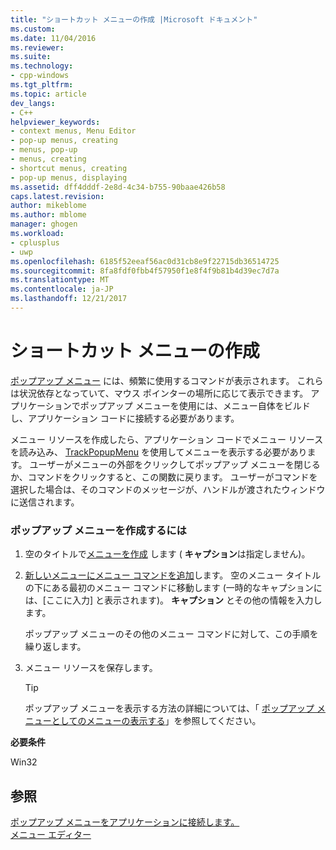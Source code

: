 ```yaml
---
title: "ショートカット メニューの作成 |Microsoft ドキュメント"
ms.custom: 
ms.date: 11/04/2016
ms.reviewer: 
ms.suite: 
ms.technology:
- cpp-windows
ms.tgt_pltfrm: 
ms.topic: article
dev_langs:
- C++
helpviewer_keywords:
- context menus, Menu Editor
- pop-up menus, creating
- menus, pop-up
- menus, creating
- shortcut menus, creating
- pop-up menus, displaying
ms.assetid: dff4dddf-2e8d-4c34-b755-90baae426b58
caps.latest.revision: 
author: mikeblome
ms.author: mblome
manager: ghogen
ms.workload:
- cplusplus
- uwp
ms.openlocfilehash: 6185f52eeaf56ac0d31cb8e9f22715db36514725
ms.sourcegitcommit: 8fa8fdf0fbb4f57950f1e8f4f9b81b4d39ec7d7a
ms.translationtype: MT
ms.contentlocale: ja-JP
ms.lasthandoff: 12/21/2017
---
```

# <a name="creating-pop-up-menus"></a>ショートカット メニューの作成
[ポップアップ メニュー](../mfc/menus-mfc.md) には、頻繁に使用するコマンドが表示されます。 これらは状況依存となっていて、マウス ポインターの場所に応じて表示できます。 アプリケーションでポップアップ メニューを使用には、メニュー自体をビルドし、アプリケーション コードに接続する必要があります。  
  
 メニュー リソースを作成したら、アプリケーション コードでメニュー リソースを読み込み、 [TrackPopupMenu](http://msdn.microsoft.com/library/windows/desktop/ms648002) を使用してメニューを表示する必要があります。 ユーザーがメニューの外部をクリックしてポップアップ メニューを閉じるか、コマンドをクリックすると、この関数に戻ります。 ユーザーがコマンドを選択した場合は、そのコマンドのメッセージが、ハンドルが渡されたウィンドウに送信されます。  
  
### <a name="to-create-a-pop-up-menu"></a>ポップアップ メニューを作成するには  
  
1.  空のタイトルで[メニューを作成](../windows/creating-a-menu.md) します ( **キャプション**は指定しません)。  
  
2.  [新しいメニューにメニュー コマンドを追加](../windows/adding-commands-to-a-menu.md)します。 空のメニュー タイトルの下にある最初のメニュー コマンドに移動します (一時的なキャプションには、[ここに入力] と表示されます)。 **キャプション** とその他の情報を入力します。  
  
     ポップアップ メニューのその他のメニュー コマンドに対して、この手順を繰り返します。  
  
3.  メニュー リソースを保存します。  
  
    > [!TIP]
    >  ポップアップ メニューを表示する方法の詳細については、「 [ポップアップ メニューとしてのメニューの表示する](../windows/viewing-a-menu-as-a-pop-up-menu.md)」を参照してください。  
  

  
 **必要条件**  
  
 Win32  
  
## <a name="see-also"></a>参照  
 [ポップアップ メニューをアプリケーションに接続します。](../windows/connecting-a-pop-up-menu-to-your-application.md)   
 [メニュー エディター](../windows/menu-editor.md)